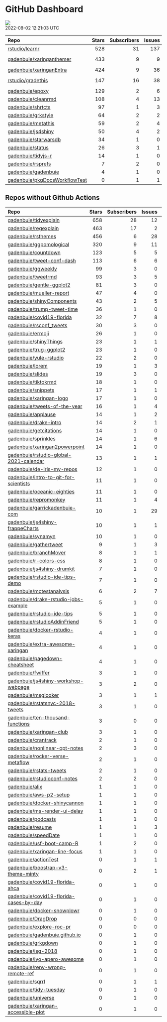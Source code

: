 GitHub Dashboard
================

![](https://github.com/gadenbuie/status/workflows/Render%20Status/badge.svg)  
2022-08-02 12:21:03 UTC

| Repo                                                                              | Stars | Subscribers | Issues | Forks | Status                                                                                                                                                                                                                                                                                                                                                                                                                                                                        | Commit                                                                                                                                                                               |
|:----------------------------------------------------------------------------------|------:|------------:|-------:|------:|:------------------------------------------------------------------------------------------------------------------------------------------------------------------------------------------------------------------------------------------------------------------------------------------------------------------------------------------------------------------------------------------------------------------------------------------------------------------------------|:-------------------------------------------------------------------------------------------------------------------------------------------------------------------------------------|
| [rstudio/learnr](https://github.com/rstudio/learnr)                               |   528 |          31 |    137 |   219 | [![](https://github.com/rstudio/learnr/workflows/R-CMD-check/badge.svg)](https://github.com/rstudio/learnr/actions/runs/2775605760) [![](https://github.com/rstudio/learnr/workflows/pkgdown/badge.svg)](https://github.com/rstudio/learnr/actions/runs/2775605762)                                                                                                                                                                                                           | <a href="https://github.com/rstudio/learnr/commit/5cefff90953a168f241b96673852cbeaafebd4c1" title="fix: Reset `indent` chunk option during render (#717)">5cefff</a>                 |
| [gadenbuie/xaringanthemer](https://github.com/gadenbuie/xaringanthemer)           |   433 |           9 |      9 |    25 | [![](https://github.com/gadenbuie/xaringanthemer/workflows/R-CMD-check/badge.svg)](https://github.com/gadenbuie/xaringanthemer/actions/runs/1671399796) [![](https://github.com/gadenbuie/xaringanthemer/workflows/Package%20Maintenance/badge.svg)](https://github.com/gadenbuie/xaringanthemer/actions/runs/1671399797) [![](https://github.com/gadenbuie/xaringanthemer/workflows/pkgdown/badge.svg)](https://github.com/gadenbuie/xaringanthemer/actions/runs/1671399795) | <a href="https://github.com/gadenbuie/xaringanthemer/commit/10d67c898f40175f944054a34236b69753c0f7f9" title="docs: poppins for headings">10d67c</a>                                  |
| [gadenbuie/xaringanExtra](https://github.com/gadenbuie/xaringanExtra)             |   424 |           9 |     36 |    35 | [![](https://github.com/gadenbuie/xaringanExtra/workflows/tic/badge.svg)](https://github.com/gadenbuie/xaringanExtra/actions/runs/2772732920)                                                                                                                                                                                                                                                                                                                                 | <a href="https://github.com/gadenbuie/xaringanExtra/commit/5ebc3f05143ba3f199f63c0ce7e37778115ebb4b" title="v0.7.0 (#180)">5ebc3f</a>                                                |
| [rstudio/gradethis](https://github.com/rstudio/gradethis)                         |   147 |          16 |     38 |    45 | [![](https://github.com/rstudio/gradethis/workflows/R-CMD-check/badge.svg)](https://github.com/rstudio/gradethis/actions/runs/2650331000) [![](https://github.com/rstudio/gradethis/workflows/Package%20Maintenance/badge.svg)](https://github.com/rstudio/gradethis/actions/runs/2650331031) [![](https://github.com/rstudio/gradethis/workflows/pkgdown/badge.svg)](https://github.com/rstudio/gradethis/actions/runs/2650330994)                                           | <a href="https://github.com/rstudio/gradethis/commit/b42f81d027b8074d8e2924e70ddb7376efc19144" title="Error checker follows global `fail.hint` option (#315)">b42f81</a>             |
| [gadenbuie/epoxy](https://github.com/gadenbuie/epoxy)                             |   129 |           2 |      6 |     7 | [![](https://github.com/gadenbuie/epoxy/workflows/pkgdown/badge.svg)](https://github.com/gadenbuie/epoxy/actions/runs/2418930978)                                                                                                                                                                                                                                                                                                                                             | <a href="https://github.com/gadenbuie/epoxy/commit/ccea8f601ab6b5de94f305ee3e060dc67193d1b2" title="chore: Don't depend on {stats} or include doc functions in coverage">ccea8f</a>  |
| [gadenbuie/cleanrmd](https://github.com/gadenbuie/cleanrmd)                       |   108 |           4 |     13 |     3 | [![](https://github.com/gadenbuie/cleanrmd/workflows/Package%20Maintenance/badge.svg)](https://github.com/gadenbuie/cleanrmd/actions/runs/2496648519) [![](https://github.com/gadenbuie/cleanrmd/workflows/R-CMD-check/badge.svg)](https://github.com/gadenbuie/cleanrmd/actions/runs/2496648483)                                                                                                                                                                             | <a href="https://github.com/gadenbuie/cleanrmd/commit/e7657526ef8a333f210dcc1f62932b9f296073df" title="docs: Fix <meta> links to pkg docs">e76575</a>                                |
| [gadenbuie/shrtcts](https://github.com/gadenbuie/shrtcts)                         |    97 |           1 |      3 |     4 | [![](https://github.com/gadenbuie/shrtcts/workflows/tic/badge.svg)](https://github.com/gadenbuie/shrtcts/actions/runs/2772425702)                                                                                                                                                                                                                                                                                                                                             | <a href="https://github.com/gadenbuie/shrtcts/commit/12ef67f860ede6e8989abbaeca9147cc73cc3877" title="v0.1.2">12ef67</a>                                                             |
| [gadenbuie/grkstyle](https://github.com/gadenbuie/grkstyle)                       |    64 |           2 |      2 |    11 | [![](https://github.com/gadenbuie/grkstyle/workflows/R-CMD-check/badge.svg)](https://github.com/gadenbuie/grkstyle/actions/runs/2617542055)                                                                                                                                                                                                                                                                                                                                   | <a href="https://github.com/gadenbuie/grkstyle/commit/5d29abb02b9d4f91d420b084e08382e836e6ff46" title="v0.2.1">5d29ab</a>                                                            |
| [gadenbuie/metathis](https://github.com/gadenbuie/metathis)                       |    59 |           2 |      4 |     3 | [![](https://github.com/gadenbuie/metathis/workflows/R-CMD-check/badge.svg)](https://github.com/gadenbuie/metathis/actions/runs/2772433061) [![](https://github.com/gadenbuie/metathis/workflows/pkgdown/badge.svg)](https://github.com/gadenbuie/metathis/actions/runs/2482116545)                                                                                                                                                                                           | <a href="https://github.com/gadenbuie/metathis/commit/46a8c19c2e7362a236f8310c57c891a052c34de3" title="ci(pkgdown): Ensure we don't clean the docs from the last release">46a8c1</a> |
| [gadenbuie/js4shiny](https://github.com/gadenbuie/js4shiny)                       |    50 |           4 |      2 |     2 | [![](https://github.com/gadenbuie/js4shiny/workflows/tic/badge.svg)](https://github.com/gadenbuie/js4shiny/actions/runs/2772421566)                                                                                                                                                                                                                                                                                                                                           | <a href="https://github.com/gadenbuie/js4shiny/commit/e7d2e9b55032452f532c8dc9ad069edd16b811ed" title="Match pkgdown docs to my site styles (#21)">e7d2e9</a>                        |
| [gadenbuie/starwarsdb](https://github.com/gadenbuie/starwarsdb)                   |    34 |           1 |      0 |     2 | [![](https://github.com/gadenbuie/starwarsdb/workflows/tic/badge.svg)](https://github.com/gadenbuie/starwarsdb/actions/runs/2773741498)                                                                                                                                                                                                                                                                                                                                       | <a href="https://github.com/gadenbuie/starwarsdb/commit/b6339df02e2a2394120ddf36d74b746d1f141f33" title="Update {tic} badge in README (#5)">b6339d</a>                               |
| [gadenbuie/status](https://github.com/gadenbuie/status)                           |    26 |           3 |      1 |     5 | [![](https://github.com/gadenbuie/status/workflows/Render%20Status/badge.svg)](https://github.com/gadenbuie/status/actions/runs/2782076072)                                                                                                                                                                                                                                                                                                                                   | <a href="https://github.com/gadenbuie/status/commit/c05d96d2d9aa3551a4de4b0a584b1fa73d32fd09" title="[status] 2022-08-01 12:19:06 UTC">c05d96</a>                                    |
| [gadenbuie/tidyjs-r](https://github.com/gadenbuie/tidyjs-r)                       |    14 |           1 |      0 |     0 | [![](https://github.com/gadenbuie/tidyjs-r/workflows/.github/workflows/update-tidyjs.yaml/badge.svg)](https://github.com/gadenbuie/tidyjs-r/actions/runs/2771858938)                                                                                                                                                                                                                                                                                                          | <a href="https://github.com/gadenbuie/tidyjs-r/commit/abe516d9379d8481693c818f3a62ecf8411115c7" title="v2.4.6">abe516</a>                                                            |
| [gadenbuie/rsprefs](https://github.com/gadenbuie/rsprefs)                         |     7 |           2 |      0 |     0 | [![](https://github.com/gadenbuie/rsprefs/workflows/R-CMD-check/badge.svg)](https://github.com/gadenbuie/rsprefs/actions/runs/2657796218) [![](https://github.com/gadenbuie/rsprefs/workflows/pkgdown/badge.svg)](https://github.com/gadenbuie/rsprefs/actions/runs/2657796217)                                                                                                                                                                                               | <a href="https://github.com/gadenbuie/rsprefs/commit/5b31dc9a7a6ddbe7fc80ecf04c6ef239b419f61c" title="Update rstudio prefs">5b31dc</a>                                               |
| [gadenbuie/gadenbuie](https://github.com/gadenbuie/gadenbuie)                     |     4 |           1 |      0 |     6 | [![](https://github.com/gadenbuie/gadenbuie/workflows/Metrics/badge.svg)](https://github.com/gadenbuie/gadenbuie/actions/runs/2781730455)                                                                                                                                                                                                                                                                                                                                     | <a href="https://github.com/gadenbuie/gadenbuie/commit/9517c492060b8d66205eb0e49594be8009069277" title="Update github-metrics.svg - [Skip GitHub Action]">9517c4</a>                 |
| [gadenbuie/pkgDocsWorkflowTest](https://github.com/gadenbuie/pkgDocsWorkflowTest) |     0 |           1 |      1 |     0 | [![](https://github.com/gadenbuie/pkgDocsWorkflowTest/workflows/pkgdown/badge.svg)](https://github.com/gadenbuie/pkgDocsWorkflowTest/actions/runs/2183678548)                                                                                                                                                                                                                                                                                                                 | <a href="https://github.com/gadenbuie/pkgDocsWorkflowTest/commit/ea84ec2d65abc5b1c640e54d029111f2b9832402" title="test rmarkdon situation">ea84ec</a>                                |

## Repos without Github Actions

| Repo                                                                                                | Stars | Subscribers | Issues | Forks |
|:----------------------------------------------------------------------------------------------------|------:|------------:|-------:|------:|
| [gadenbuie/tidyexplain](https://github.com/gadenbuie/tidyexplain)                                   |   658 |          28 |     12 |   116 |
| [gadenbuie/regexplain](https://github.com/gadenbuie/regexplain)                                     |   463 |          17 |      2 |    24 |
| [gadenbuie/rsthemes](https://github.com/gadenbuie/rsthemes)                                         |   456 |           6 |     28 |    40 |
| [gadenbuie/ggpomological](https://github.com/gadenbuie/ggpomological)                               |   320 |           9 |     11 |    21 |
| [gadenbuie/countdown](https://github.com/gadenbuie/countdown)                                       |   123 |           5 |      5 |    11 |
| [gadenbuie/tweet-conf-dash](https://github.com/gadenbuie/tweet-conf-dash)                           |   113 |           6 |      6 |    69 |
| [gadenbuie/ggweekly](https://github.com/gadenbuie/ggweekly)                                         |    99 |           3 |      0 |    11 |
| [gadenbuie/tweetrmd](https://github.com/gadenbuie/tweetrmd)                                         |    93 |           3 |      5 |    11 |
| [gadenbuie/gentle-ggplot2](https://github.com/gadenbuie/gentle-ggplot2)                             |    81 |           3 |      0 |    21 |
| [gadenbuie/mueller-report](https://github.com/gadenbuie/mueller-report)                             |    47 |           4 |      0 |    26 |
| [gadenbuie/shinyComponents](https://github.com/gadenbuie/shinyComponents)                           |    43 |           2 |      5 |     4 |
| [gadenbuie/trump-tweet-time](https://github.com/gadenbuie/trump-tweet-time)                         |    36 |           1 |      0 |     0 |
| [gadenbuie/covid19-florida](https://github.com/gadenbuie/covid19-florida)                           |    32 |           7 |      8 |    10 |
| [gadenbuie/rsconf_tweets](https://github.com/gadenbuie/rsconf_tweets)                               |    30 |           3 |      0 |    13 |
| [gadenbuie/ermoji](https://github.com/gadenbuie/ermoji)                                             |    26 |           1 |      0 |     1 |
| [gadenbuie/shinyThings](https://github.com/gadenbuie/shinyThings)                                   |    23 |           1 |      1 |     3 |
| [gadenbuie/trug-ggplot2](https://github.com/gadenbuie/trug-ggplot2)                                 |    23 |           1 |      0 |     7 |
| [gadenbuie/yule-rstudio](https://github.com/gadenbuie/yule-rstudio)                                 |    22 |           2 |      0 |     9 |
| [gadenbuie/lorem](https://github.com/gadenbuie/lorem)                                               |    19 |           1 |      3 |     2 |
| [gadenbuie/slides](https://github.com/gadenbuie/slides)                                             |    19 |           3 |      0 |    17 |
| [gadenbuie/tiktokrmd](https://github.com/gadenbuie/tiktokrmd)                                       |    18 |           1 |      0 |     0 |
| [gadenbuie/snippets](https://github.com/gadenbuie/snippets)                                         |    17 |           1 |      1 |     6 |
| [gadenbuie/xaringan-logo](https://github.com/gadenbuie/xaringan-logo)                               |    17 |           1 |      0 |    16 |
| [gadenbuie/tweets-of-the-year](https://github.com/gadenbuie/tweets-of-the-year)                     |    16 |           1 |      4 |     2 |
| [gadenbuie/applause](https://github.com/gadenbuie/applause)                                         |    14 |           1 |      2 |     1 |
| [gadenbuie/drake-intro](https://github.com/gadenbuie/drake-intro)                                   |    14 |           2 |      1 |     5 |
| [gadenbuie/getcitations](https://github.com/gadenbuie/getcitations)                                 |    14 |           1 |      0 |     4 |
| [gadenbuie/sprinkles](https://github.com/gadenbuie/sprinkles)                                       |    14 |           1 |      6 |     1 |
| [gadenbuie/xaringan2powerpoint](https://github.com/gadenbuie/xaringan2powerpoint)                   |    14 |           1 |      0 |     1 |
| [gadenbuie/rstudio-global-2021-calendar](https://github.com/gadenbuie/rstudio-global-2021-calendar) |    13 |           1 |      1 |     4 |
| [gadenbuie/de-iris-my-repos](https://github.com/gadenbuie/de-iris-my-repos)                         |    12 |           1 |      0 |     0 |
| [gadenbuie/intro-to-git-for-scientists](https://github.com/gadenbuie/intro-to-git-for-scientists)   |    11 |           1 |      0 |     2 |
| [gadenbuie/oceanic-eighties](https://github.com/gadenbuie/oceanic-eighties)                         |    11 |           1 |      0 |     5 |
| [gadenbuie/repromonkey](https://github.com/gadenbuie/repromonkey)                                   |    11 |           1 |      4 |     0 |
| [gadenbuie/garrickadenbuie-com](https://github.com/gadenbuie/garrickadenbuie-com)                   |    10 |           1 |     29 |     5 |
| [gadenbuie/js4shiny-frappeCharts](https://github.com/gadenbuie/js4shiny-frappeCharts)               |    10 |           1 |      1 |     3 |
| [gadenbuie/synamyn](https://github.com/gadenbuie/synamyn)                                           |    10 |           1 |      0 |     0 |
| [gadenbuie/gathertweet](https://github.com/gadenbuie/gathertweet)                                   |     9 |           1 |      3 |     2 |
| [gadenbuie/branchMover](https://github.com/gadenbuie/branchMover)                                   |     8 |           1 |      1 |     2 |
| [gadenbuie/r-colors-css](https://github.com/gadenbuie/r-colors-css)                                 |     8 |           1 |      0 |     3 |
| [gadenbuie/js4shiny-drumkit](https://github.com/gadenbuie/js4shiny-drumkit)                         |     7 |           1 |      0 |     1 |
| [gadenbuie/rstudio-ide-tips-demo](https://github.com/gadenbuie/rstudio-ide-tips-demo)               |     7 |           1 |      0 |     2 |
| [gadenbuie/mctestanalysis](https://github.com/gadenbuie/mctestanalysis)                             |     6 |           2 |      7 |     2 |
| [gadenbuie/drake-rstudio-jobs-example](https://github.com/gadenbuie/drake-rstudio-jobs-example)     |     5 |           1 |      0 |     0 |
| [gadenbuie/rstudio-ide-tips](https://github.com/gadenbuie/rstudio-ide-tips)                         |     5 |           1 |      0 |     1 |
| [gadenbuie/rstudioAddinFriend](https://github.com/gadenbuie/rstudioAddinFriend)                     |     5 |           1 |      0 |     0 |
| [gadenbuie/docker-rstudio-keras](https://github.com/gadenbuie/docker-rstudio-keras)                 |     4 |           1 |      0 |     1 |
| [gadenbuie/extra-awesome-xaringan](https://github.com/gadenbuie/extra-awesome-xaringan)             |     4 |           1 |      0 |     3 |
| [gadenbuie/pagedown-cheatsheet](https://github.com/gadenbuie/pagedown-cheatsheet)                   |     4 |           1 |      0 |     0 |
| [gadenbuie/fwiffer](https://github.com/gadenbuie/fwiffer)                                           |     3 |           1 |      0 |     0 |
| [gadenbuie/js4shiny-workshop-webpage](https://github.com/gadenbuie/js4shiny-workshop-webpage)       |     3 |           2 |      0 |     5 |
| [gadenbuie/msglooker](https://github.com/gadenbuie/msglooker)                                       |     3 |           1 |      1 |     0 |
| [gadenbuie/rstatsnyc-2018-tweets](https://github.com/gadenbuie/rstatsnyc-2018-tweets)               |     3 |           1 |      0 |     0 |
| [gadenbuie/ten-thousand-functions](https://github.com/gadenbuie/ten-thousand-functions)             |     3 |           0 |      0 |     0 |
| [gadenbuie/xaringan-club](https://github.com/gadenbuie/xaringan-club)                               |     3 |           1 |      0 |     0 |
| [gadenbuie/crantrack](https://github.com/gadenbuie/crantrack)                                       |     2 |           1 |      0 |     1 |
| [gadenbuie/nonlinear-opt-notes](https://github.com/gadenbuie/nonlinear-opt-notes)                   |     2 |           3 |      0 |     3 |
| [gadenbuie/rocker-verse-metaflow](https://github.com/gadenbuie/rocker-verse-metaflow)               |     2 |           1 |      0 |     0 |
| [gadenbuie/rstats-tweets](https://github.com/gadenbuie/rstats-tweets)                               |     2 |           1 |      0 |     0 |
| [gadenbuie/rstudioconf-notes](https://github.com/gadenbuie/rstudioconf-notes)                       |     2 |           2 |      0 |     0 |
| [gadenbuie/alix](https://github.com/gadenbuie/alix)                                                 |     1 |           1 |      0 |     0 |
| [gadenbuie/aws-p2-setup](https://github.com/gadenbuie/aws-p2-setup)                                 |     1 |           1 |      0 |     0 |
| [gadenbuie/docker-shinycannon](https://github.com/gadenbuie/docker-shinycannon)                     |     1 |           1 |      0 |     0 |
| [gadenbuie/ms-render-ui-delay](https://github.com/gadenbuie/ms-render-ui-delay)                     |     1 |           1 |      0 |     0 |
| [gadenbuie/podcasts](https://github.com/gadenbuie/podcasts)                                         |     1 |           1 |      0 |     0 |
| [gadenbuie/resume](https://github.com/gadenbuie/resume)                                             |     1 |           1 |      3 |     0 |
| [gadenbuie/speedDate](https://github.com/gadenbuie/speedDate)                                       |     1 |           1 |      0 |     1 |
| [gadenbuie/usf-boot-camp-R](https://github.com/gadenbuie/usf-boot-camp-R)                           |     1 |           2 |      0 |     3 |
| [gadenbuie/xaringan-line-focus](https://github.com/gadenbuie/xaringan-line-focus)                   |     1 |           1 |      0 |     0 |
| [gadenbuie/actionTest](https://github.com/gadenbuie/actionTest)                                     |     0 |           1 |      1 |     0 |
| [gadenbuie/boostrap-v3-theme-minty](https://github.com/gadenbuie/boostrap-v3-theme-minty)           |     0 |           2 |      1 |     1 |
| [gadenbuie/covid19-florida-ahca](https://github.com/gadenbuie/covid19-florida-ahca)                 |     0 |           1 |      0 |     0 |
| [gadenbuie/covid19-florida-cases-by-day](https://github.com/gadenbuie/covid19-florida-cases-by-day) |     0 |           1 |      0 |     0 |
| [gadenbuie/docker-snowplowr](https://github.com/gadenbuie/docker-snowplowr)                         |     0 |           1 |      0 |     0 |
| [gadenbuie/DragDrop](https://github.com/gadenbuie/DragDrop)                                         |     0 |           0 |      0 |     0 |
| [gadenbuie/explore-roc-pr](https://github.com/gadenbuie/explore-roc-pr)                             |     0 |           0 |      0 |     0 |
| [gadenbuie/gadenbuie.github.io](https://github.com/gadenbuie/gadenbuie.github.io)                   |     0 |           1 |      0 |     0 |
| [gadenbuie/grkgdown](https://github.com/gadenbuie/grkgdown)                                         |     0 |           1 |      0 |     0 |
| [gadenbuie/isg-2018](https://github.com/gadenbuie/isg-2018)                                         |     0 |           1 |      0 |     0 |
| [gadenbuie/iyo-apero-awesome](https://github.com/gadenbuie/iyo-apero-awesome)                       |     0 |           1 |      0 |     0 |
| [gadenbuie/renv-wrong-remote-ref](https://github.com/gadenbuie/renv-wrong-remote-ref)               |     0 |           1 |      0 |     0 |
| [gadenbuie/sqrrl](https://github.com/gadenbuie/sqrrl)                                               |     0 |           1 |      1 |     1 |
| [gadenbuie/tidy-tuesday](https://github.com/gadenbuie/tidy-tuesday)                                 |     0 |           1 |      0 |     0 |
| [gadenbuie/universe](https://github.com/gadenbuie/universe)                                         |     0 |           1 |      0 |     0 |
| [gadenbuie/xaringan-accessible-plot](https://github.com/gadenbuie/xaringan-accessible-plot)         |     0 |           1 |      0 |     0 |
